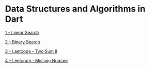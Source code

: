 # Data Structures and Algorithms in Dart

[1 - Linear Search](/code_base/linear_search.dart)

[2 - Binary Search](/code_base/binary_search.dart)

[3 - Leetcode - Two Sum II ](/code_base/two_sum_2.dart)

[4 - Leetcode - Missing Number](/code_base/missing_number.dart)


